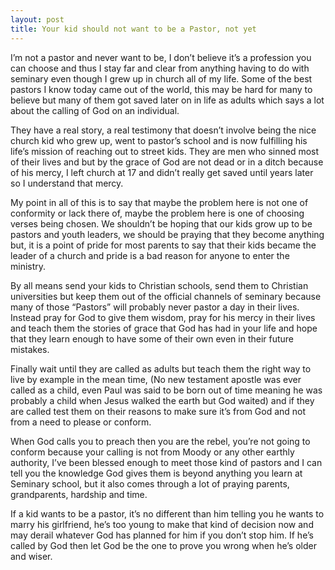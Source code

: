 ```yaml
---
layout: post
title: Your kid should not want to be a Pastor, not yet
---
```


I’m not a pastor and never want to be, I don’t believe it’s a profession you can choose and thus I stay far and clear from anything having to do with seminary even though I grew up in church all of my life. Some of the best pastors I know today came out of the world, this may be hard for many to believe but many of them got saved later on in life as adults which says a lot about the calling of God on an individual.

They have a real story, a real testimony that doesn’t involve being the nice church kid who grew up, went to pastor’s school and is now fulfilling his life’s mission of reaching out to street kids. They are men who sinned most of their lives and but by the grace of God are not dead or in a ditch because of his mercy, I left church at 17 and didn’t really get saved until years later so I understand that mercy.

My point in all of this is to say that maybe the problem here is not one of conformity or lack there of, maybe the problem here is one of choosing verses being chosen. We shouldn’t be hoping that our kids grow up to be pastors and youth leaders, we should be praying that they become anything but, it is a point of pride for most parents to say that their kids became the leader of a church and pride is a bad reason for anyone to enter the ministry.

By all means send your kids to Christian schools, send them to Christian universities but keep them out of the official channels of seminary because many of those “Pastors” will probably never pastor a day in their lives. Instead pray for God to give them wisdom, pray for his mercy in their lives and teach them the stories of grace that God has had in your life and hope that they learn enough to have some of their own even in their future mistakes.

Finally wait until they are called as adults but teach them the right way to live by example in the mean time, (No new testament apostle was ever called as a child, even Paul was said to be born out of time meaning he was probably a child when Jesus walked the earth but God waited) and if they are called test them on their reasons to make sure it’s from God and not from a need to please or conform.

When God calls you to preach then you are the rebel, you’re not going to conform because your calling is not from Moody or any other earthly authority, I’ve been blessed enough to meet those kind of pastors and I can tell you the knowledge God gives them is beyond anything you learn at Seminary school, but it also comes through a lot of praying parents, grandparents, hardship and time.

If a kid wants to be a pastor, it’s no different than him telling you he wants to marry his girlfriend, he’s too young to make that kind of decision now and may derail whatever God has planned for him if you don’t stop him. If he’s called by God then let God be the one to prove you wrong when he’s older and wiser.
